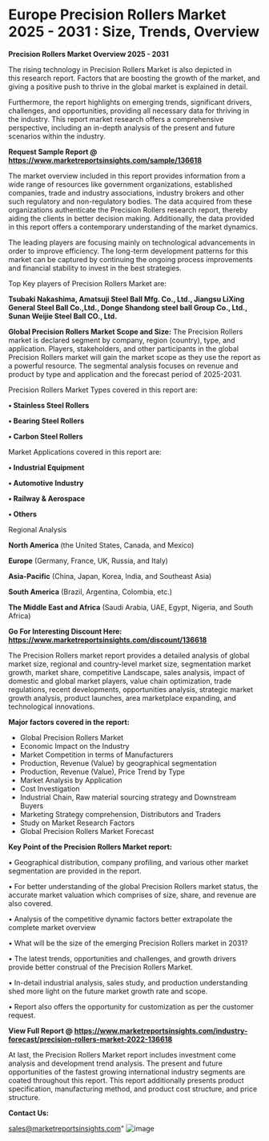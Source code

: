 # Europe Precision Rollers Market 2025 - 2031 : Size, Trends, Overview

<Strong> Precision Rollers Market Overview 2025 - 2031</strong>

The rising technology in Precision Rollers Market is also depicted in this research report. Factors that are boosting the growth of the market, and giving a positive push to thrive in the global market is explained in detail.

Furthermore, the report highlights on emerging trends, significant drivers, challenges, and opportunities, providing all necessary data for thriving in the industry. This report market research offers a comprehensive perspective, including an in-depth analysis of the present and future scenarios within the industry.

<strong>Request Sample Report @ <a href=https://www.marketreportsinsights.com/sample/136618>https://www.marketreportsinsights.com/sample/136618</a></strong>

The market overview included in this report provides information from a wide range of resources like government organizations, established companies, trade and industry associations, industry brokers and other such regulatory and non-regulatory bodies. The data acquired from these organizations authenticate the Precision Rollers research report, thereby aiding the clients in better decision making. Additionally, the data provided in this report offers a contemporary understanding of the market dynamics.

The leading players are focusing mainly on technological advancements in order to improve efficiency. The long-term development patterns for this market can be captured by continuing the ongoing process improvements and financial stability to invest in the best strategies.

Top Key players of Precision Rollers Market are:

<strong>Tsubaki Nakashima, Amatsuji Steel Ball Mfg. Co., Ltd., Jiangsu LiXing General Steel Ball Co.,Ltd., Donge Shandong steel ball Group Co., Ltd., Sunan Weijie Steel Ball CO., Ltd.</strong>

<strong><b>Global Precision Rollers Market Scope and Size:</b></strong>
The Precision Rollers market is declared segment by company, region (country), type, and application. Players, stakeholders, and other participants in the global Precision Rollers market will gain the market scope as they use the report as a powerful resource. The segmental analysis focuses on revenue and product by type and application and the forecast period of 2025-2031.

Precision Rollers Market Types covered in this report are:

<strong>• Stainless Steel Rollers

• Bearing Steel Rollers

• Carbon Steel Rollers</strong>

Market Applications covered in this report are:

<strong>• Industrial Equipment

• Automotive Industry

• Railway & Aerospace

• Others</strong> 

Regional Analysis

<strong>North America</strong> (the United States, Canada, and Mexico)

<strong>Europe</strong> (Germany, France, UK, Russia, and Italy)

<strong>Asia-Pacific</strong> (China, Japan, Korea, India, and Southeast Asia)

<strong>South America</strong> (Brazil, Argentina, Colombia, etc.)

<strong>The Middle East and Africa</strong> (Saudi Arabia, UAE, Egypt, Nigeria, and South Africa)

<strong>Go For Interesting Discount Here: <a href=https://www.marketreportsinsights.com/discount/136618>https://www.marketreportsinsights.com/discount/136618</a></strong>

The Precision Rollers market report provides a detailed analysis of global market size, regional and country-level market size, segmentation market growth, market share, competitive Landscape, sales analysis, impact of domestic and global market players, value chain optimization, trade regulations, recent developments, opportunities analysis, strategic market growth analysis, product launches, area marketplace expanding, and technological innovations.

<strong><b>Major factors covered in the report:</b></strong>
<ul>
  <li>Global Precision Rollers Market </li>
  <li>Economic Impact on the Industry</li>
  <li>Market Competition in terms of Manufacturers</li>
  <li>Production, Revenue (Value) by geographical segmentation</li>
  <li>Production, Revenue (Value), Price Trend by Type</li>
  <li>Market Analysis by Application</li>
  <li>Cost Investigation</li>
  <li>Industrial Chain, Raw material sourcing strategy and Downstream Buyers</li>
  <li>Marketing Strategy comprehension, Distributors and Traders</li>
  <li>Study on Market Research Factors</li>
  <li>Global Precision Rollers Market Forecast</li>
</ul>

<strong><b>Key Point of the Precision Rollers Market report:</b></strong>

• Geographical distribution, company profiling, and various other market segmentation are provided in the report.

• For better understanding of the global Precision Rollers market status, the accurate market valuation which comprises of size, share, and revenue are also covered.

• Analysis of the competitive dynamic factors better extrapolate the complete market overview

• What will be the size of the emerging Precision Rollers market in 2031?

• The latest trends, opportunities and challenges, and growth drivers provide better construal of the Precision Rollers Market.

• In-detail industrial analysis, sales study, and production understanding shed more light on the future market growth rate and scope.

• Report also offers the opportunity for customization as per the customer request.

<strong><b>View Full Report @ <a href=https://www.marketreportsinsights.com/industry-forecast/precision-rollers-market-2022-136618>https://www.marketreportsinsights.com/industry-forecast/precision-rollers-market-2022-136618</a></b></strong>


At last, the Precision Rollers Market report includes investment come analysis and development trend analysis. The present and future opportunities of the fastest growing international industry segments are coated throughout this report. This report additionally presents product specification, manufacturing method, and product cost structure, and price structure.

<strong>Contact Us:</strong>

sales@marketreportsinsights.com"
![image](https://github.com/user-attachments/assets/6068b80b-bcd4-4422-aac3-5a6351334139)
